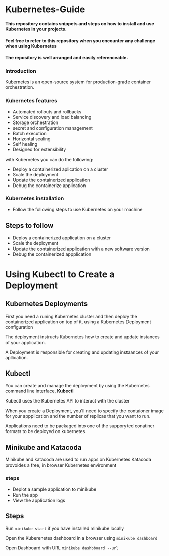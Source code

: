 # Kubernetes-Guide

#### This repository contains snippets and steps on how to install and use Kubernetes in your projects.

#### Feel free to refer to this repository when you encounter any challenge when using Kubernetes

#### The repository is well arranged and easily referenceable.

### Introduction

Kubernetes is an open-source system for production-grade container orchestration.

### Kubernetes features
- Automated rollouts and rollbacks
- Service discovery and load balancing
- Storage orchestration
- secret and configuration management
- Batch execution
- Horizontal scaling
- Self healing
- Designed for extensibility

with Kubernetes you can do the following:
- Deploy a containerized aplication on a cluster
- Scale the deployment
- Update the containerized application
- Debug the containerize application

### Kubernetes installation
- Follow the following steps to use Kubernetes on your machine

## Steps to follow
- Deploy a containerized application on a cluster
- Scale the deployment
- Update the containerized application with a new software version
- Debug the containerized appplication

# Using Kubectl to Create a Deployment

## Kubernetes Deployments

First you need a runing Kubernetes cluster and then deploy the containerized application on top of it, using a Kubernetes Deployment configuration

The deployment instructs Kubernetes how to create and update instances of your application.

A Deployment is responsible for creating and updating instaances of your apllication.

## Kubectl

You can create and manage the deployment by using the Kubernetes command line interface, **Kubectl**

Kubectl uses the Kubernetes API to interact with the cluster

When you create a Deployment, you'll need to specify the contaioner image for your appplication and the number of replicas that you want to run.

Applications need to be packaged into one of the supporyted conatiner formats to be deployed on kubernetes.

## Minikube and Katacoda

Minikube and katacoda are used to run apps on Kubernetes
Katacoda provoides a free, in browser Kubernetes environment

### steps
- Deplot a sample application to minikube
- Run the app
- View the application logs

## Steps 
Run ```minikube start``` if you have installed minikube locally

Open the Kuberenetes dashboard in a browser using ```minikube dashboard```

Open Dashboard with URL ```minikube dashbboard --url```
